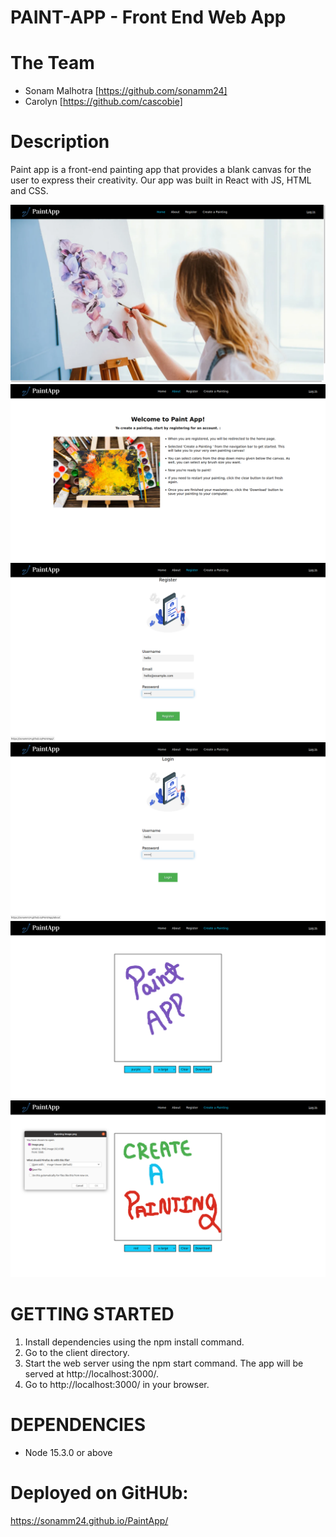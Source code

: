 # PAINT-APP - Front End Web App


# The Team

* Sonam Malhotra [https://github.com/sonamm24]
* Carolyn [https://github.com/cascobie]

# Description

Paint app is a front-end painting app that provides a blank canvas for the user to express their creativity. Our app was built in React with JS, HTML and CSS.

![Home](https://github.com/sonamm24/PaintApp/blob/master/Docs/Home.png)
![About](https://github.com/sonamm24/PaintApp/blob/master/Docs/About.png)
![Registeration](https://github.com/sonamm24/PaintApp/blob/master/Docs/Register.png)
![Login](https://github.com/sonamm24/PaintApp/blob/master/Docs/Login.png)
![Create a Painting](https://github.com/sonamm24/PaintApp/blob/master/Docs/Create%20a%20painting.png)
![Download Painting as an image](https://github.com/sonamm24/PaintApp/blob/master/Docs/Download.png)

# GETTING STARTED

1. Install dependencies using the npm install command.
2. Go to the client directory.
3. Start the web server using the npm start command. The app will be served at http://localhost:3000/.
4. Go to http://localhost:3000/ in your browser.

# DEPENDENCIES

- Node 15.3.0 or above

# Deployed on GitHUb:

 https://sonamm24.github.io/PaintApp/


